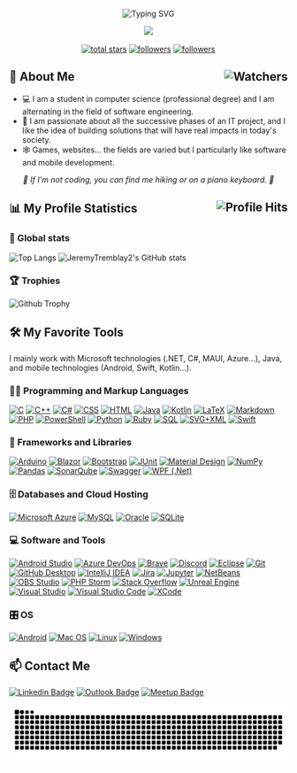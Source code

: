 <p align="center">
  <img src="https://readme-typing-svg.demolab.com?size=30&duration=2000&pause=10000&color=C0264BFF&center=true&vCenter=true&width=562&lines=%F0%9F%91%8B+Hello%2C+I'm+J%C3%A9r%C3%A9my+Tremblay+%F0%9F%91%A8%E2%80%8D%F0%9F%8E%93" alt="Typing SVG" />
</p>

<p align="center">
  <img src="https://readme-typing-svg.demolab.com/?lines=Full-stack%20web%20and%20app%20developer;Passionate%20about%20software%20engineering;Always%20learning%20new%20things&font=Fira%20Code&center=true&width=640&color=f75c6e&vCenter=true&pause=1000&duration=3000&size=22" />
</p>

<p align="center">
  <a href="https://github.com/JeremyTremblay2?tab=repositories&sort=stargazers">
    <img alt="total stars" title="Total stars on GitHub" src="https://custom-icon-badges.demolab.com/github/stars/JeremyTremblay2?color=55960c&style=for-the-badge&labelColor=488207&logo=star"/></a>
  <a href="https://github.com/JeremyTremblay2?tab=followers">
    <img alt="followers" title="Follow me on Github" src="https://custom-icon-badges.demolab.com/github/followers/JeremyTremblay2?color=236ad3&labelColor=1155ba&style=for-the-badge&logo=person-add&label=Follow&logoColor=white"/></a>
  <a href="#">
    <img alt="followers" title="Total number of views for my profile" src="https://komarev.com/ghpvc/?username=JeremyTremblay2&style=for-the-badge&logo=person-add"/></a>
</p>

<!-- ![Stats](https://github-readme-activity-graph.cyclic.app/graph?username=JeremyTremblay2&theme=rogue) -->

<h2>🚀 About Me <img align="right" alt="Watchers" src="https://custom-icon-badges.demolab.com/github/watchers/JeremyTremblay2/JeremyTremblay2?logo=eye&style=social&logoColor=black&color=orange"></h2>

* 💻 I am a student in computer science (professional degree) and I am alternating in the field of software engineering.
* 💼 I am passionate about all the successive phases of an IT project, and I like the idea of building solutions that will have real impacts in today's society.
* 🕸 Games, websites... the fields are varied but I particularly like software and mobile development.

<p align="center">
<em> 🚶 If I'm not coding, you can find me hiking or on a piano keyboard. 🎹 </em>
</p>

## 📊 My Profile Statistics <img align="right" alt="Profile Hits" src="https://hits.seeyoufarm.com/api/count/incr/badge.svg?url=https%3A%2F%2Fgithub.com%2FJeremyTremblay21212%2Fhit-counter&style=for-the-badge">

### 🧮 Global stats

![Top Langs](https://github-readme-stats.vercel.app/api/top-langs/?username=JeremyTremblay2&layout=compact&langs_count=6&size_weight=0&theme=transparent&count_weight=0.9&hide=jupyter%20notebook,html,css,dockerfile,hack)
![JeremyTremblay2's GitHub stats](https://github-readme-stats.vercel.app/api?username=JeremyTremblay2&count_private=true&show_icons=true&hide=issues&theme=transparent)

### 🏆 Trophies

![Github Trophy](https://github-profile-trophy.vercel.app/?username=JeremyTremblay2&theme=onedark&row=1&margin-w=22&no-bg=true)

<h2>🛠️ My Favorite Tools</h2>

I mainly work with Microsoft technologies (.NET, C#, MAUI, Azure...), Java, and mobile technologies (Android, Swift, Kotlin...).

  <!-- Some badges are from https://github.com/Ileriayo/markdown-badges -->
  
  <h3>👨‍💻 Programming and Markup Languages</h3>

  <p>
      <a href="https://github.com/search?q=user%3AJeremyTremblay2+language%3Ac"><img alt="C" src="https://custom-icon-badges.demolab.com/badge/C-03599C.svg?logo=c-in-hexagon&logoColor=white&style=plastic"></a>
      <a href="https://github.com/search?q=user%3AJeremyTremblay2+language%3Acpp"><img alt="C++" src="https://custom-icon-badges.demolab.com/badge/C++-9C033A.svg?logo=cpp2&logoColor=white&style=plastic"></a>
      <a href="https://github.com/search?q=user%3AJeremyTremblay2+language%3Acsharp"><img alt="C#" src="https://custom-icon-badges.demolab.com/badge/C%23-68217A.svg?logo=cs2&logoColor=white&style=plastic"></a>
      <a href="https://github.com/search?q=user%3AJeremyTremblay2+language%3Acss"><img alt="CSS" src="https://img.shields.io/badge/CSS-1572B6.svg?logo=css3&logoColor=white&style=plastic"></a>
      <a href="https://github.com/search?q=user%3AJeremyTremblay2+language%3Ahtml"><img alt="HTML" src="https://img.shields.io/badge/HTML-E34F26.svg?logo=html5&logoColor=white&style=plastic"></a>
      <a href="https://github.com/search?q=user%3AJeremyTremblay2+language%3Ajava"><img alt="Java" src="https://custom-icon-badges.demolab.com/badge/Java-007396.svg?logo=java&logoColor=white&style=plastic"></a>
  <a href="https://github.com/search?q=user%3AJeremyTremblay2+language%3Akotlin"><img alt="Kotlin" src="https://custom-icon-badges.demolab.com/badge/Kotlin-7F52FF.svg?logo=kotlin&logoColor=white&style=plastic"></a>
      <a href="https://github.com/search?q=user%3AJeremyTremblay2+language%3Atex"><img alt="LaTeX" src="https://img.shields.io/badge/LaTeX-008080.svg?logo=LaTeX&logoColor=white&style=plastic"></a>
      <a href="https://github.com/search?q=user%3AJeremyTremblay2+language%3Amarkdown"><img alt="Markdown" src="https://img.shields.io/badge/Markdown-000000.svg?logo=markdown&logoColor=white&style=plastic"></a>
      <a href="https://github.com/search?q=user%3AJeremyTremblay2+language%3Aphp"><img alt="PHP" src="https://img.shields.io/badge/PHP-777BB4.svg?logo=php&logoColor=white&style=plastic"></a>
  <a href="https://github.com/search?q=user%3AJeremyTremblay2+language%3Apowershell"><img alt="PowerShell" src="https://img.shields.io/badge/PowerShell-5391FE.svg?logo=powershell&logoColor=white&style=plastic"></a>
      <a href="https://github.com/search?q=user%3AJeremyTremblay2+language%3Apython"><img alt="Python" src="https://img.shields.io/badge/Python-14354C.svg?logo=python&logoColor=white&style=plastic"></a>
  <a href="https://github.com/search?q=user%3AJeremyTremblay2+language%3Aruby"><img alt="Ruby" src="https://img.shields.io/badge/Ruby-CC342D.svg?logo=ruby&logoColor=white&style=plastic"></a>
      <a href="https://github.com/search?q=user%3AJeremyTremblay2+language%3Asql"><img alt="SQL" src="https://custom-icon-badges.demolab.com/badge/SQL-025E8C.svg?logo=database&logoColor=white&style=plastic"></a>
      <a href="https://github.com/search?q=user%3AJeremyTremblay2+language%3Asvg"><img alt="SVG+XML" src="https://img.shields.io/badge/SVG%2BXML-e0982c.svg?logo=svg&logoColor=white&style=plastic"></a>
  <a href="https://github.com/search?q=user%3AJeremyTremblay2+language%3Aswift"><img alt="Swift" src="https://custom-icon-badges.demolab.com/badge/Swift-F05138.svg?logo=swift&logoColor=white&style=plastic"></a>
  </p>

  <h3>🧰 Frameworks and Libraries</h3>

  <p>
      <a href="#"><img alt="Arduino" src="https://img.shields.io/badge/-Arduino-00979D?logo=Arduino&logoColor=white&style=plastic"></a>
      <a href="#"><img alt="Blazor" src="https://img.shields.io/badge/Blazor-512BD4.svg?logo=blazor&logoColor=white&style=plastic"></a>
      <a href="#"><img alt="Bootstrap" src="https://img.shields.io/badge/Bootstrap-7952B3.svg?logo=bootstrap&logoColor=white&style=plastic"></a>
      <a href="#"><img alt="JUnit" src="https://custom-icon-badges.demolab.com/badge/JUnit-25A162.svg?logo=check-circle&logoColor=white&style=plastic"></a>
      <a href="#"><img alt="Material Design" src="https://img.shields.io/badge/Material%20Design-0081CB.svg?logo=material-design&logoColor=white&style=plastic"></a>
      <a href="#"><img alt="NumPy" src="https://img.shields.io/badge/Numpy-013243.svg?logo=numpy&logoColor=white&style=plastic"></a>
      <a href="#"><img alt="Pandas" src="https://img.shields.io/badge/Pandas-150458.svg?logo=pandas&logoColor=white&style=plastic"></a>
      <a href="#"><img alt="SonarQube" src="https://img.shields.io/badge/SonarQube-black?&logo=sonarqube&logoColor=4E9BCD&style=plastic"></a>
      <a href="#"><img alt="Swagger" src="https://img.shields.io/badge/-Swagger-%23Clojure?logo=swagger&logoColor=white&style=plastic"></a>
      <a href="#"><img alt="WPF (.Net)" src="https://img.shields.io/badge/WPF-5C2D91?logo=.net&logoColor=white&style=plastic"></a>
  </p>

  <h3>🗄️ Databases and Cloud Hosting</h3>

  <p>
      <a href="#"><img alt="Microsoft Azure" src="https://img.shields.io/badge/Microsoft%20Azure-0078D7?logo=microsoftazure&logoColor=white&style=plastic"></a>
      <a href="#"><img alt="MySQL" src="https://img.shields.io/badge/MySQL-00f.svg?logo=mysql&logoColor=white&style=plastic"></a>
      <a href="#"><img alt="Oracle" src ="https://img.shields.io/badge/Oracle-F00000.svg?logo=oracle&logoColor=white&style=plastic"></a>
      <a href="#"><img alt="SQLite" src ="https://img.shields.io/badge/SQLite-07405e.svg?logo=sqlite&logoColor=white&style=plastic"></a>
  </p>

  <h3>💻 Software and Tools</h3>

  <p>
      <a href="#"><img alt="Android Studio" src="https://img.shields.io/badge/Android%20Studio-008678.svg?logo=android-studio&logoColor=white&style=plastic"></a>
      <a href="#"><img alt="Azure DevOps" src="https://img.shields.io/badge/Azure%20DevOps-0078D7?logo=azuredevops&logoColor=white&style=plastic"></a>
      <a href="#"><img alt="Brave" src="https://img.shields.io/badge/-Brave-FB542B?logo=brave&logoColor=white&style=plastic"></a>
      <a href="#"><img alt="Discord" src="https://img.shields.io/badge/-Discord-5865F2.svg?logo=discord&logoColor=white&style=plastic"></a>
      <a href="#"><img alt="Eclipse" src="https://img.shields.io/badge/Eclipse-2C2255.svg?logo=eclipseide&logoColor=white&style=plastic"></a>
      <a href="#"><img alt="Git" src="https://img.shields.io/badge/Git-F05033.svg?logo=git&logoColor=white&style=plastic"></a>
      <a href="#"><img alt="GitHub Desktop" src="https://img.shields.io/badge/GitHub%20Desktop-8034A9.svg?logo=github&logoColor=white&style=plastic"></a>
      <a href="#"><img alt="IntelliJ IDEA" src="https://img.shields.io/badge/IntelliJ%20IDEA-000000.svg?logo=intellijidea&logoColor=white&style=plastic"></a>
      <a href="#"><img alt="Jira" src="https://img.shields.io/badge/Jira-%230A0FFF.svg?logo=jira&logoColor=white&style=plastic"></a>
      <a href="#"><img alt="Jupyter" src="https://img.shields.io/badge/Jupyter-F37626.svg?logo=Jupyter&logoColor=white&style=plastic"></a>
      <a href="#"><img alt="NetBeans" src="https://img.shields.io/badge/Apache%20NetBeans-1B6AC6.svg?logo=apachenetbeanside&logoColor=white&style=plastic"></a>
      <a href="#"><img alt="OBS Studio" src="https://img.shields.io/badge/-OBS-302E31?logo=obs-studio&logoColor=white&style=plastic"></a>
      <a href="#"><img alt="PHP Storm" src="https://img.shields.io/badge/-PHP%20Storm-000000?logo=phpstorm&logoColor=white&style=plastic"></a>
      <a href="#"><img alt="Stack Overflow" src="https://img.shields.io/badge/-Stack%20Overflow-FE7A16?logo=stack-overflow&logoColor=white&style=plastic"></a>
      <a href="#"><img alt="Unreal Engine" src="https://img.shields.io/badge/Unreal%20Engine-0E1128.svg?logo=unrealengine&logoColor=white&style=plastic"></a>
      <a href="#"><img alt="Visual Studio" src="https://img.shields.io/badge/Visual%20Studio-5C2D91.svg?logo=visual-studio&logoColor=white&style=plastic"></a>
      <a href="#"><img alt="Visual Studio Code" src="https://img.shields.io/badge/Visual%20Studio%20Code-0078d7.svg?logo=visual-studio-code&logoColor=white&style=plastic"></a>
      <a href="#"><img alt="XCode" src="https://img.shields.io/badge/XCode-147EFB.svg?logo=xcode&logoColor=white&style=plastic"></a>
  </p>
  
  <h3>🎛️ OS</h3>

  <p>
      <a href="#"><img alt="Android" src="https://img.shields.io/badge/Android-3DDC84?logo=android&logoColor=white&style=plastic"></a>
      <a href="#"><img alt="Mac OS" src="https://img.shields.io/badge/Mac%20OS-000000?logo=macos&logoColor=white&style=plastic"></a>
      <a href="#"><img alt="Linux" src="https://img.shields.io/badge/Linux-FCC624?logo=linux&logoColor=black&style=plastic"></a>
      <a href="#"><img alt="Windows" src="https://img.shields.io/badge/Windows-0078D6?logo=windows&logoColor=white&style=plastic"></a>
  </p>
</details>

## 📫 Contact Me
  
[![Linkedin Badge](https://img.shields.io/badge/-LinkedIn-blue?logo=Linkedin&logoColor=white&style=for-the-badge)](https://www.linkedin.com/in/jeremy-tremblay/)
[![Outlook Badge](https://img.shields.io/badge/-Mail-0078D4?logo=microsoft-outlook&logoColor=white&style=for-the-badge&link=mailto:jeremy-tremblay@outlook.fr)](mailto:jeremy-tremblay@outlook.fr)
[![Meetup Badge](https://img.shields.io/badge/Meetup-f64363?logo=meetup&logoColor=white&style=for-the-badge)](https://www.meetup.com/fr-FR/members/375986168/)

<picture>
  <source media="(prefers-color-scheme: dark)" srcset="https://github.com/JeremyTremblay2/JeremyTremblay2/blob/output/snake-contribution-grid-dark.svg" />
  <source media="(prefers-color-scheme: light)" srcset="https://github.com/JeremyTremblay2/JeremyTremblay2/blob/output/snake-contribution-grid-light.svg" />
  <img alt="github-snake" src="https://github.com/JeremyTremblay2/JeremyTremblay2/blob/output/snake-contribution-grid-light.svg" />
</picture>
